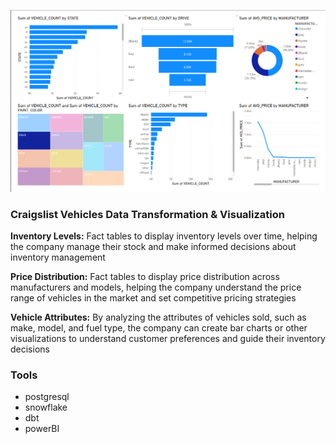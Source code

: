 ![visuals screenshot](./screenshot.png)
### Craigslist Vehicles Data Transformation & Visualization

**Inventory Levels:** Fact tables to display inventory levels over time, helping the company manage their stock and make informed decisions about inventory management

**Price Distribution:** Fact tables to display price distribution across manufacturers and models, helping the company understand the price range of vehicles in the market and set competitive pricing strategies

**Vehicle Attributes:** By analyzing the attributes of vehicles sold, such as make, model, and fuel type, the company can create bar charts or other visualizations to understand customer preferences and guide their inventory decisions

### Tools

- postgresql
- snowflake
- dbt
- powerBI
